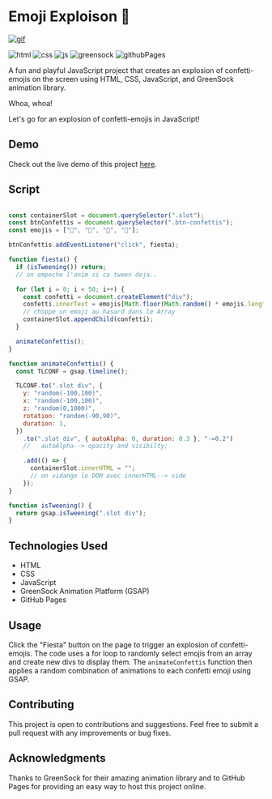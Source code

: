 # Emoji Exploison 🍣

<!-- <img src="https://github.com/z-bj/Confetis-JS/blob/master/emoji-explosion.gif" width="350" height="auto" /> -->

[![gif](https://github.com/z-bj/Confetis-JS/blob/master/emoji-explosion.gif)](https://z-bj.github.io/Emojis-explosion/)

![html](https://img.shields.io/badge/HTML5-E34F26.svg?style=for-the-badge&logo=HTML5&logoColor=white)
![css](https://img.shields.io/badge/CSS3-1572B6.svg?style=for-the-badge&logo=CSS3&logoColor=white)
![js](https://img.shields.io/badge/JavaScript-F7DF1E.svg?style=for-the-badge&logo=JavaScript&logoColor=black)
![greensock](https://img.shields.io/badge/GreenSock-88CE02.svg?style=for-the-badge&logo=GreenSock&logoColor=white)
![githubPages](https://img.shields.io/badge/GitHub%20Pages-222222.svg?style=for-the-badge&logo=GitHub-Pages&logoColor=white)

A fun and playful JavaScript project that creates an explosion of confetti-emojis on the screen using HTML, CSS, JavaScript, and GreenSock animation library.

Whoa, whoa!

Let's go for an explosion of confetti-emojis in JavaScript! 

## Demo

Check out the live demo of this project [here](https://z-bj.github.io/Emojis-explosion).

## Script

```javascript

const containerSlot = document.querySelector(".slot");
const btnConfettis = document.querySelector(".btn-confettis");
const emojis = ["🍰", "🍣", "🍑", "🍓"];

btnConfettis.addEventListener("click", fiesta);

function fiesta() {
  if (isTweening()) return;
  // on empeche l'anim si ca tween deja..

  for (let i = 0; i < 50; i++) {
    const confetti = document.createElement("div");
    confetti.innerText = emojis[Math.floor(Math.random() * emojis.length)];
    // choppe un emoji au hasard dans le Array
    containerSlot.appendChild(confetti);
  }

  animateConfettis();
}

function animateConfettis() {
  const TLCONF = gsap.timeline();

  TLCONF.to(".slot div", {
    y: "random(-100,100)",
    x: "random(-100,100)",
    z: "random(0,1000)",
    rotation: "random(-90,90)",
    duration: 1,
  })
    .to(".slot div", { autoAlpha: 0, duration: 0.3 }, "-=0.2")
    //   autoAlpha--> opacity and visibilty;

    .add(() => {
      containerSlot.innerHTML = "";
      // on vidange le DOM avec innerHTML--> vide
    });
}

function isTweening() {
  return gsap.isTweening(".slot div");
}

```

## Technologies Used

-   HTML
-   CSS
-   JavaScript
-   GreenSock Animation Platform (GSAP)
-   GitHub Pages

## Usage

Click the "Fiesta" button on the page to trigger an explosion of confetti-emojis. The code uses a for loop to randomly select emojis from an array and create new divs to display them. The `animateConfettis` function then applies a random combination of animations to each confetti emoji using GSAP.

## Contributing

This project is open to contributions and suggestions. Feel free to submit a pull request with any improvements or bug fixes.

## Acknowledgments

Thanks to GreenSock for their amazing animation library and to GitHub Pages for providing an easy way to host this project online.



